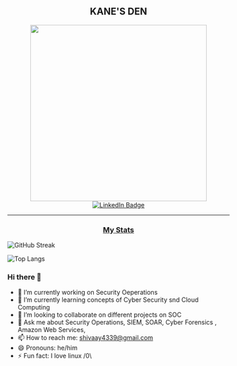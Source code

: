 <center><h2>KANE'S DEN</h2></center>
<div id="header" align="center">
<img src="https://media.giphy.com/media/axnFGXT6MzvgY/giphy.gif" width="400"/>
</div>
<div id="badges" align="center">
  <a href="https://www.linkedin.com/in/harsh-sharma-9912a21a2/">
    <img src="https://img.shields.io/badge/LinkedIn-blue?style=for-the-badge&logo=linkedin&logoColor=white" alt="LinkedIn Badge"/>
  </a>
</div>
<hr>
<center><h3><u> My Stats </u></h3> </center>

![GitHub Streak](http://github-readme-streak-stats.herokuapp.com?user=shivaay108&theme=dark&background=000000)


![Top Langs](https://github-readme-stats.vercel.app/api/top-langs/?username=shivaay108&layout=compact&theme=vision-friendly-dark)
### Hi there 👋

<!--
**shivaay108/shivaay108** is a ✨ _special_ ✨ repository because its `README.md` (this file) appears on your GitHub profile.
-->

- 🔭 I’m currently working on Security Oeperations 
- 🌱 I’m currently learning concepts of Cyber Security snd Cloud Computing 
- 👯 I’m looking to collaborate on different projects on SOC
- 💬 Ask me about Security Operations, SIEM, SOAR, Cyber Forensics , Amazon Web Services, 
- 📫 How to reach me: shivaay4339@gmail.com
- 😄 Pronouns: he/him
- ⚡ Fun fact: I love linux /0\

